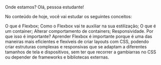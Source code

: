 Onde estamos?
Olá, pessoa estudante!

No conteúdo de hoje, você vai estudar os seguintes conceitos:

O que é Flexbox;
Como o Flexbox vai te auxiliar na sua estilização;
O que é um container;
Alterar comportamento de containers;
Responsividade.
Por que isso é importante?
Aprender Flexbox é importante porque é uma das maneiras mais eficientes e flexíveis de criar layouts com CSS, 
podendo criar estruturas complexas e responsivas que se adaptam a diferentes tamanhos de tela e dispositivos, 
sem ter que recorrer a gambiarras no CSS ou depender de frameworks e bibliotecas externas.